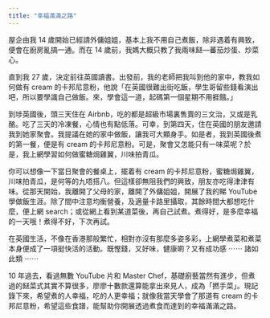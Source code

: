 ```yaml
---
title: "幸福滿滿之路"
---
```


屋企由我 14 歲開始已經請外傭姐姐，基本上我不用自己煮飯，除非遇着有興致，便會在廚房亂搞一通。而在 14 歲前，我媽大概只教了我兩味餸—蕃茄炒蛋、炒菜心。

直到我 27 歲，決定前往英國讀書。出發前，我的老師把我叫到他的家中，教我如何做有 cream 的卡邦尼意粉，他說「在英國很難出街吃飯，學生哥留些錢看演出吧，所以要學識自己做飯。來，學會這一道，起碼第一個星期不用捱餓。」

到埗英國後，頭三天住在 Airbnb，吃的都是超級市場裏售賣的三文治，又或是乳酪。吃了三天的冷凍餐，心情也有點低落。可幸，到第四天，住在英國的朋友邀請我到她家聚會。我提議在她的家中做飯，讓我可大顯身手。如是者，我到英國後煮的第一餐，便是有 cream 的卡邦尼意粉。可是，聚會又怎能只有一味菜呢？於是，我上網學習如何做蜜糖焗雞翼，川味拍青瓜。

你可以想像一下當日聚會的餐桌上，擺着有 cream 的卡邦尼意粉，蜜糖焗雞翼，川味拍青瓜，是何等的九唔搭八。但這樣卻無阻我們的興致，朋友亦吃得津津有味。從那天開始，我離開了父母的家，離開了外傭姐姐，開展了我的睇 YouTube 學做飯生涯。除了間中注意均衡營養，及適量卡路里攝取，其餘時間大都想吃什麼，便上網 search；或從網上看到某道菜後，再自己試煮。煮得好，是多麼幸福的一天哦！煮得不好，下次再試。

在英國生活，不像在香港那般繁忙，相對亦沒有那麼多姿多彩，上網學煮菜和煮菜本身便成了一項挺快活的活動。既慳錢，又好味，健康啲？又有成功感 ⋯⋯ 諸如此類 ⋯⋯

10 年過去，看過無數 YouTube 片和 Master Chef，基礎廚藝當然有進步，但煮過的餸菜式其實不算很多，廖廖十數款還算能拿出來見人，成為「撚手菜」。現記錄下來，希望煮的人幸福，吃的人更幸福；就像我當天學會了那道有 cream 的卡邦尼意粉，希望這些食譜，能幫助你開展透過煮食而達到的幸福滿滿之路。
